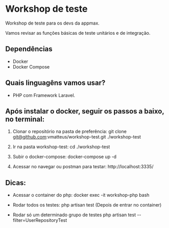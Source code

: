 
# Workshop de teste

Workshop de teste para os devs da appmax.

Vamos revisar as funções básicas de teste unitários e de integração.

## Dependências

- Docker 
- Docker Compose

## Quais linguagêns vamos usar?

- PHP com Framework Laravel. 

## Após instalar o docker, seguir os passos a baixo, no terminal:

1) Clonar o repositório na pasta de preferência: git clone git@github.com:vmatteus/workshop-test.git ./workshop-test

2) Ir na pasta workshop-test: cd ./workshop-test

3) Subir o docker-compose: docker-compose up -d 

4) Acessar no navegar ou postman para testar: http://localhost:3335/

## Dicas:

- Acessar o container do php: docker exec -it workshop-php bash

- Rodar todos os testes: php artisan test (Depois de entrar no container)

- Rodar só um determinado grupo de testes php artisan test --filter=UserRepositoryTest
